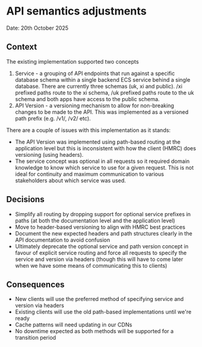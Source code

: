 # API semantics adjustments

Date: 20th October 2025

## Context

The existing implementation supported two concepts

1. Service - a grouping of API endpoints that run against a specific database schema within a single backend ECS service behind a single database. There are currently three schemas (uk, xi and public). /xi prefixed paths route to the xi schema, /uk prefixed paths route to the uk schema and both apps have access to the public schema.
2. API Version - a versioning mechanism to allow for non-breaking changes to be made to the API. This was implemented as a versioned path prefix (e.g. /v1/, /v2/ etc).

There are a couple of issues with this implementation as it stands:

- The API Version was implemented using path-based routing at the application level but this is inconsistent with how the client (HMRC) does versioning (using headers).
- The service concept was optional in all requests so it required domain knowledge to know which service to use for a given request. This is not ideal for continuity and maximum communication to various stakeholders about which service was used.

## Decisions

- Simplify all routing by dropping support for optional service prefixes in paths (at both the documentation level and the application level)
- Move to header-based versioning to align with HMRC best practices
- Document the new expected headers and path structures clearly in the API documentation to avoid confusion
- Ultimately deprecate the optional service and path version concept in favour of explicit service routing and force all requests to specify the service and version via headers (though this will have to come later when we have some means of communicating this to clients)

## Consequences

- New clients will use the preferred method of specifying service and version via headers
- Existing clients will use the old path-based implementations until we're ready
- Cache patterns will need updating in our CDNs
- No downtime expected as both methods will be supported for a transition period

